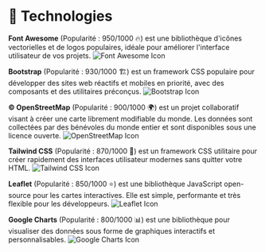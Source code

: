 # 🚀 Technologies

**Font Awesome** (Popularité : 950/1000 🔥) est une bibliothèque d'icônes vectorielles et de logos populaires, idéale pour améliorer l'interface utilisateur de vos projets. ![Font Awesome Icon](https://cdnjs.cloudflare.com/ajax/libs/font-awesome/5.15.4/svgs/solid/star.svg)

**Bootstrap** (Popularité : 930/1000 🏗️) est un framework CSS populaire pour développer des sites web réactifs et mobiles en priorité, avec des composants et des utilitaires préconçus. ![Bootstrap Icon](https://cdnjs.cloudflare.com/ajax/libs/simple-icons/3.0.1/bootstrap.svg)

**© OpenStreetMap** (Popularité : 900/1000 🌍) est un projet collaboratif visant à créer une carte librement modifiable du monde. Les données sont collectées par des bénévoles du monde entier et sont disponibles sous une licence ouverte. ![OpenStreetMap Icon](https://www.openstreetmap.org/assets/osm_logo.svg)

**Tailwind CSS** (Popularité : 870/1000 🎨) est un framework CSS utilitaire pour créer rapidement des interfaces utilisateur modernes sans quitter votre HTML. ![Tailwind CSS Icon](https://tailwindcss.com/_next/static/media/tailwindcss-mark.36584cbdbbff7d7d45b2ed419eaf1c25.svg)

**Leaflet** (Popularité : 850/1000 ⭐) est une bibliothèque JavaScript open-source pour les cartes interactives. Elle est simple, performante et très flexible pour les développeurs. ![Leaflet Icon](https://leafletjs.com/docs/images/logo.png)

**Google Charts** (Popularité : 800/1000 📊) est une bibliothèque pour visualiser des données sous forme de graphiques interactifs et personnalisables. ![Google Charts Icon](https://www.gstatic.com/charts/branding/product_logo.svg)
